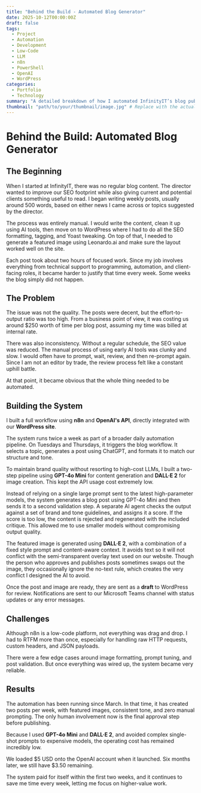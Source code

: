 ```yaml
---
title: "Behind the Build - Automated Blog Generator"
date: 2025-10-12T00:00:00Z
draft: false
tags:
  - Project
  - Automation
  - Development
  - Low-Code
  - LLM
  - n8n
  - PowerShell
  - OpenAI
  - WordPress
categories:
  - Portfolio
  - Technology
summary: "A detailed breakdown of how I automated InfinityIT’s blog publishing workflow using n8n, OpenAI, and WordPress — improving consistency, reducing cost, and maintaining brand quality at scale."
thumbnail: "path/to/your/thumbnail/image.jpg" # Replace with the actual image path
---
```



# Behind the Build: Automated Blog Generator

## The Beginning

When I started at InfinityIT, there was no regular blog content. The director wanted to improve our SEO footprint while also giving current and potential clients something useful to read. I began writing weekly posts, usually around 500 words, based on either news I came across or topics suggested by the director.

The process was entirely manual. I would write the content, clean it up using AI tools, then move on to WordPress where I had to do all the SEO formatting, tagging, and Yoast tweaking. On top of that, I needed to generate a featured image using Leonardo.ai and make sure the layout worked well on the site.

Each post took about two hours of focused work. Since my job involves everything from technical support to programming, automation, and client-facing roles, it became harder to justify that time every week. Some weeks the blog simply did not happen.

## The Problem

The issue was not the quality. The posts were decent, but the effort-to-output ratio was too high. From a business point of view, it was costing us around $250 worth of time per blog post, assuming my time was billed at internal rate.

There was also inconsistency. Without a regular schedule, the SEO value was reduced. The manual process of using early AI tools was clunky and slow. I would often have to prompt, wait, review, and then re-prompt again. Since I am not an editor by trade, the review process felt like a constant uphill battle.

At that point, it became obvious that the whole thing needed to be automated.

## Building the System

I built a full workflow using **n8n** and **OpenAI's API**, directly integrated with our **WordPress site**.

The system runs twice a week as part of a broader daily automation pipeline. On Tuesdays and Thursdays, it triggers the blog workflow. It selects a topic, generates a post using ChatGPT, and formats it to match our structure and tone.

To maintain brand quality without resorting to high-cost LLMs, I built a two-step pipeline using **GPT-4o Mini** for content generation and **DALL·E 2** for image creation. This kept the API usage cost extremely low.

Instead of relying on a single large prompt sent to the latest high-parameter models, the system generates a blog post using GPT-4o Mini and then sends it to a second validation step. A separate AI agent checks the output against a set of brand and tone guidelines, and assigns it a score. If the score is too low, the content is rejected and regenerated with the included critique. This allowed me to use smaller models without compromising output quality.

The featured image is generated using **DALL·E 2**, with a combination of a fixed style prompt and content-aware context. It avoids text so it will not conflict with the semi-transparent overlay text used on our website. Though the person who approves and publishes posts sometimes swaps out the image, they occasionally ignore the no-text rule, which creates the very conflict I designed the AI to avoid.

Once the post and image are ready, they are sent as a **draft** to WordPress for review. Notifications are sent to our Microsoft Teams channel with status updates or any error messages.

## Challenges

Although n8n is a low-code platform, not everything was drag and drop. I had to RTFM more than once, especially for handling raw HTTP requests, custom headers, and JSON payloads.

There were a few edge cases around image formatting, prompt tuning, and post validation. But once everything was wired up, the system became very reliable.

## Results

The automation has been running since March. In that time, it has created two posts per week, with featured images, consistent tone, and zero manual prompting. The only human involvement now is the final approval step before publishing.

Because I used **GPT-4o Mini** and **DALL·E 2**, and avoided complex single-shot prompts to expensive models, the operating cost has remained incredibly low.

We loaded $5 USD onto the OpenAI account when it launched. Six months later, we still have $3.50 remaining.

The system paid for itself within the first two weeks, and it continues to save me time every week, letting me focus on higher-value work.

